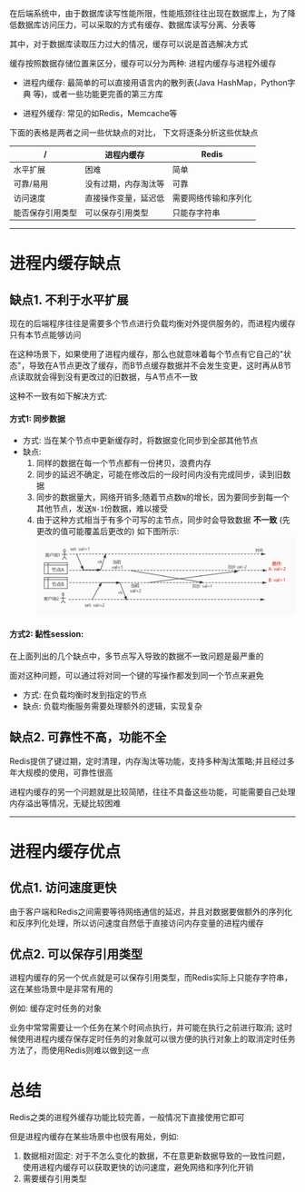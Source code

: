 在后端系统中，由于数据库读写性能所限，性能瓶颈往往出现在数据库上，为了降低数据库访问压力，可以采取的方式有缓存、数据库读写分离、分表等

其中，对于数据库读取压力过大的情况，缓存可以说是首选解决方式

缓存按照数据存储位置来区分，缓存可以分为两种: 进程内缓存与进程外缓存


- 进程内缓存: 最简单的可以直接用语言内的散列表(Java HashMap，Python字典 等)，或者一些功能更完善的第三方库

- 进程外缓存: 常见的如Redis，Memcache等


下面的表格是两者之间一些优缺点的对比， 下文将逐条分析这些优缺点

/|进程内缓存|Redis
---|---|---
水平扩展 | 困难	| 简单
可靠/易用 | 没有过期，内存淘汰等 | 可靠
访问速度 |	直接操作变量，延迟低 |	需要网络传输和序列化
能否保存引用类型  |	可以保存引用类型 |	只能存字符串

---

# 进程内缓存缺点

## 缺点1. 不利于水平扩展

现在的后端程序往往是需要多个节点进行负载均衡对外提供服务的，而进程内缓存只有本节点能够访问

在这种场景下，如果使用了进程内缓存，那么也就意味着每个节点有它自己的"状态"，导致在A节点更改了缓存，而B节点缓存数据并不会发生变更，这时再从B节点读取就会得到没有更改过的旧数据，与A节点不一致

这种不一致有如下解决方式:

####  方式1: 同步数据
- 方式: 当在某个节点中更新缓存时，将数据变化同步到全部其他节点
- 缺点: 
    1. 同样的数据在每一个节点都有一份拷贝，浪费内存
    2. 同步的延迟不确定，可能在修改后的一段时间内没有完成同步，读到旧数据
    3. 同步的数据量大，网络开销多;随着节点数`N`的增长，因为要同步到每一个其他节点，发送`N-1`份数据，难以接受
    4. 由于这种方式相当于有多个可写的主节点，同步时会导致数据 **不一致** (先更改的值可能覆盖后更改的) 如下图所示:
    ![](多节点写入.jpg)


#### 方式2: 黏性session: 

在上面列出的几个缺点中，多节点写入导致的数据不一致问题是最严重的

面对这种问题，可以通过将对同一个键的写操作都发到同一个节点来避免

- 方式: 在负载均衡时发到指定的节点
- 缺点: 负载均衡服务需要处理额外的逻辑，实现复杂


## 缺点2. 可靠性不高，功能不全

Redis提供了键过期，定时清理，内存淘汰等功能，支持多种淘汰策略;并且经过多年大规模的使用，可靠性很高

进程内缓存的另一个问题就是比较简陋，往往不具备这些功能，可能需要自己处理内存溢出等情况，无疑比较困难

---

# 进程内缓存优点

## 优点1. 访问速度更快
由于客户端和Redis之间需要等待网络通信的延迟，并且对数据要做额外的序列化和反序列化处理，所以访问速度自然低于直接访问内存变量的进程内缓存

## 优点2. 可以保存引用类型
进程内缓存的另一个优点就是可以保存引用类型，而Redis实际上只能存字符串，这在某些场景中是非常有用的

例如: 缓存定时任务的对象

业务中常常需要让一个任务在某个时间点执行，并可能在执行之前进行取消;
这时候使用进程内缓存保存定时任务的对象就可以很方便的执行对象上的取消定时任务方法了，而使用Redis则难以做到这一点


# 总结 
Redis之类的进程外缓存功能比较完善，一般情况下直接使用它即可

但是进程内缓存在某些场景中也很有用处，例如:
1. 数据相对固定: 对于不怎么变化的数据，不在意更新数据导致的一致性问题， 使用进程内缓存可以获取更快的访问速度，避免网络和序列化开销
2. 需要缓存引用类型
